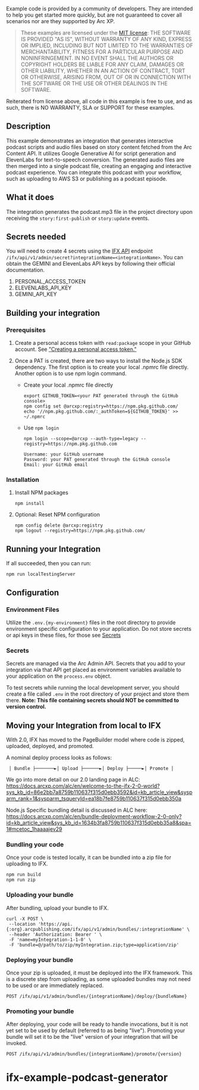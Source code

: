 Example code is provided by a community of developers. They are intended to help you get started more quickly, but are not guaranteed to cover all scenarios nor are they supported by Arc XP.

> These examples are licensed under the [MIT license](https://mit-license.org/): THE SOFTWARE IS PROVIDED "AS IS", WITHOUT WARRANTY OF ANY KIND, EXPRESS OR IMPLIED, INCLUDING BUT NOT LIMITED TO THE WARRANTIES OF MERCHANTABILITY, FITNESS FOR A PARTICULAR PURPOSE AND NONINFRINGEMENT. IN NO EVENT SHALL THE AUTHORS OR COPYRIGHT HOLDERS BE LIABLE FOR ANY CLAIM, DAMAGES OR OTHER LIABILITY, WHETHER IN AN ACTION OF CONTRACT, TORT OR OTHERWISE, ARISING FROM, OUT OF OR IN CONNECTION WITH THE SOFTWARE OR THE USE OR OTHER DEALINGS IN THE SOFTWARE.

Reiterated from license above, all code in this example is free to use, and as such, there is NO WARRANTY, SLA or SUPPORT for these examples.

## Description
This example demonstrates an integration that generates interactive podcast scripts and audio files based on story content fetched from the Arc Content API. It utilizes Google Generative AI for script generation and ElevenLabs for text-to-speech conversion. The generated audio files are then merged into a single podcast file, creating an engaging and interactive podcast experience. You can integrate this podcast with your workflow, such as uploading to AWS S3 or publishing as a podcast episode.
## What it does
The integration generates the podcast.mp3 file in the project directory upon receiving the `story:first-publish` or `story:update` events.

## Secrets needed
You will need to create 4 secrets using the [IFX API](https://dev.arcxp.com/api/ifx/ifx-production/) endpoint `/ifx/api/v1/admin/secret?integrationName=<integrationName>`. You can obtain the GEMINI and ElevenLabs API keys by following their official documentation.
1. PERSONAL_ACCESS_TOKEN
2. ELEVENLABS_API_KEY
3. GEMINI_API_KEY

## Building your integration

### Prerequisites


1. Create a personal access token with `read:package` scope in your GitHub account. See ["Creating a personal access token."](https://docs.github.com/en/enterprise-server@3.4/authentication/keeping-your-account-and-data-secure/creating-a-personal-access-token)

2. Once a PAT is created, there are two ways to install the Node.js SDK dependency. The first option is to create your local .npmrc file directly. Another option is to use npm login command.

    - Create your local .npmrc file directly
      ```
      export GITHUB_TOKEN=<your PAT generated through the GitHub console>
      npm config set @arcxp:registry=https://npm.pkg.github.com/
      echo '//npm.pkg.github.com/:_authToken=${GITHUB_TOKEN}' >> ~/.npmrc
      ```
    - Use `npm login`
      ```
      npm login --scope=@arcxp --auth-type=legacy --registry=https://npm.pkg.github.com
     
      Username: your GitHub username
      Password: your PAT generated through the GitHub console
      Email: your GitHub email
      ```

### Installation


1. Install NPM packages
   ```
   npm install
   ```
2. Optional: Reset NPM configuration
   ```
   npm config delete @arcxp:registry
   npm logout --registry=https://npm.pkg.github.com/
   ```


## Running your Integration

If all succeeded, then you can run:
```
npm run localTestingServer
```


## Configuration


### Environment Files

Utilize the `.env.{my-environment}` files in the root directory to provide environment specific
configuration to your application. Do not store secrets or api keys in these files, for those see [Secrets](#secrets)


### Secrets
Secrets are managed via the Arc Admin API. Secrets that you add to your integration via that API get placed as environment variables available to your application on the `process.env` object.

To test secrets while running the local development server, you should create a file called `.env` in
the root directory of your project and store them there. **Note: This file containing secrets should NOT be committed to version control.**

## Moving your Integration from local to IFX
With 2.0, IFX has moved to the PageBuilder model where code is zipped, uploaded, deployed, and promoted.

A nominal deploy process looks as follows:

     │ Bundle ├───────►│ Upload ├──────►│ Deploy ├─────►│ Promote │

We go into more detail on our 2.0 landing page in ALC: https://docs.arcxp.com/alc/en/welcome-to-the-ifx-2-0-world?sys_kb_id=86e2bb7a8759b110637f315d0ebb3592&id=kb_article_view&sysparm_rank=1&sysparm_tsqueryId=ea18b7fe8759b110637f315d0ebb350a

Node.js Specific bundling detail is discussed in ALC here: https://docs.arcxp.com/alc/en/bundle-deployment-workflow-2-0-only?id=kb_article_view&sys_kb_id=1634b3fa8759b110637f315d0ebb35a8&spa=1#mcetoc_1haaaajev29

### Bundling your code
Once your code is tested locally, it can be bundled into a zip file for uploading to IFX.
```
npm run build
npm run zip
```

### Uploading your bundle
After bundling, upload your bundle to IFX.
```
curl -X POST \
 --location 'https://api.{:org}.arcpublishing.com/ifx/api/v1/admin/bundles/:integrationName' \
 --header 'Authorization: Bearer ' \
 -F 'name=myIntegration-1-1-0' \
 -F 'bundle=@/path/to/zip/myIntegration.zip;type=application/zip'
```

### Deploying your bundle
Once your zip is uploaded, it must be deployed into the IFX framework.  This is a discrete step from uploading, as some uploaded bundles may not need to be used or are immediately replaced.
```
POST /ifx/api/v1/admin/bundles/{integrationName}/deploy/{bundleName}
```

### Promoting your bundle
After deploying, your code will be ready to handle invocations, but it is not yet set to be used by default (referred to as being "live").  Promoting your bundle will set it to be the "live" version of your integration that will be invoked.
```
POST /ifx/api/v1/admin/bundles/{integrationName}/promote/{version}
```
# ifx-example-podcast-generator
